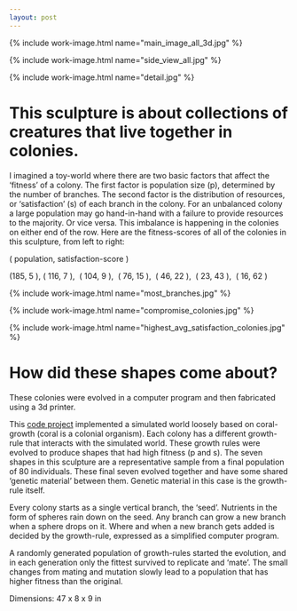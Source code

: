 ```yaml
---
layout: post
---
```

{% include work-image.html name="main_image_all_3d.jpg" %}

{% include work-image.html name="side_view_all.jpg" %}

{% include work-image.html name="detail.jpg" %}

# This sculpture is about collections of creatures that live together in colonies.
I imagined a toy-world where there are two basic factors that affect the ‘fitness’ of a colony. The first factor is population size (p), determined by the number of branches. The second factor is the distribution of resources, or ‘satisfaction’ (s) of each branch in the colony. For an unbalanced colony a large population may go hand-in-hand with a failure to provide resources to the majority. Or vice versa. This imbalance is happening in the colonies on either end of the row. Here are the fitness-scores of all of the colonies in this sculpture, from left to right:

( population, satisfaction-score )

(185, 5 ), ( 116, 7 ),  ( 104, 9 ),  ( 76, 15 ),  ( 46, 22 ),  ( 23, 43 ),  ( 16, 62 )


{% include work-image.html name="most_branches.jpg" %}

{% include work-image.html name="compromise_colonies.jpg" %}

{% include work-image.html name="highest_avg_satisfaction_colonies.jpg" %}

# How did these shapes come about?
<p>These colonies were evolved in a computer program and then fabricated using a 3d printer.</p>

This <a href="https://github.com/jlopezbi/ColonyEvolver">code project</a> implemented a simulated world loosely based on coral-growth (coral is a colonial organism). Each colony has a different growth-rule that interacts with the simulated world. These growth rules were evolved to produce shapes that had high fitness (p and s). The seven shapes in this sculpture are a representative sample from a final population of 80 individuals. These final seven evolved together and have some shared ‘genetic material’ between them. Genetic material in this case is the growth-rule itself.

<p>Every colony starts as a single vertical branch, the ‘seed’. Nutrients in the form of spheres rain down on the seed. Any branch can grow a new branch when a sphere drops on it. Where and when a new branch gets added is decided by the growth-rule, expressed as a simplified computer program.</p>

<p>A randomly generated population of growth-rules started the evolution, and in each generation only the fittest survived to replicate and ‘mate’. The small changes from mating and mutation slowly lead to a population that has higher fitness than the original.</p>

Dimensions: 47 x 8 x 9 in
